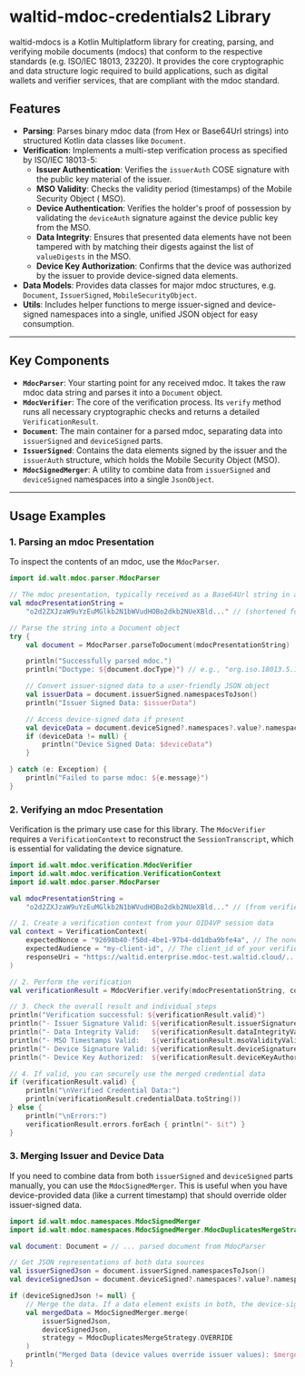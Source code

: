 # waltid-mdoc-credentials2 Library

waltid-mdocs is a Kotlin Multiplatform library for creating, parsing, and verifying mobile
documents (mdocs) that conform to the respective standards (e.g. ISO/IEC 18013, 23220).
It provides the core cryptographic and data structure logic required to build
applications, such as digital wallets and verifier services, that are compliant with the mdoc
standard.

## Features

* **Parsing**: Parses binary mdoc data (from Hex or Base64Url strings) into
  structured Kotlin data classes like `Document`.
* **Verification**: Implements a multi-step verification process as specified by ISO/IEC
  18013-5:
    * **Issuer Authentication**: Verifies the `issuerAuth` COSE signature with the public key material of the issuer.
    * **MSO Validity**: Checks the validity period (timestamps) of the Mobile Security Object (
      MSO).
    * **Device Authentication**: Verifies the holder's proof of possession by validating the
      `deviceAuth` signature against the device public key from the MSO.
    * **Data Integrity**: Ensures that presented data elements have not been tampered with by
      matching their digests against the list of `valueDigests` in the MSO.
    * **Device Key Authorization**: Confirms that the device was authorized by the issuer to
      provide device-signed data elements.
* **Data Models**: Provides data classes for major mdoc structures, e.g. `Document`,
  `IssuerSigned`, `MobileSecurityObject`.
* **Utils**: Includes helper functions to merge issuer-signed and device-signed
  namespaces into a single, unified JSON object for easy consumption.

-----

## Key Components

* **`MdocParser`**: Your starting point for any received mdoc. It takes the raw mdoc data string and
  parses it into a `Document` object.
* **`MdocVerifier`**: The core of the verification process. Its `verify` method runs all necessary
  cryptographic checks and returns a detailed `VerificationResult`.
* **`Document`**: The main container for a parsed mdoc, separating data into `issuerSigned` and
  `deviceSigned` parts.
* **`IssuerSigned`**: Contains the data elements signed by the issuer and the `issuerAuth`
  structure, which holds the Mobile Security Object (MSO).
* **`MdocSignedMerger`**: A utility to combine data from `issuerSigned` and `deviceSigned`
  namespaces into a single `JsonObject`.

-----

## Usage Examples

### 1\. Parsing an mdoc Presentation

To inspect the contents of an mdoc, use the `MdocParser`.

```kotlin
import id.walt.mdoc.parser.MdocParser

// The mdoc presentation, typically received as a Base64Url string in a vp_token
val mdocPresentationString =
    "o2d2ZXJzaW9uYzEuMGlkb2N1bWVudHOBo2dkb2NUeXBld..." // (shortened for brevity)

// Parse the string into a Document object
try {
    val document = MdocParser.parseToDocument(mdocPresentationString)

    println("Successfully parsed mdoc.")
    println("Doctype: ${document.docType}") // e.g., "org.iso.18013.5.1.mDL"

    // Convert issuer-signed data to a user-friendly JSON object
    val issuerData = document.issuerSigned.namespacesToJson()
    println("Issuer Signed Data: $issuerData")

    // Access device-signed data if present
    val deviceData = document.deviceSigned?.namespaces?.value?.namespacesToJson()
    if (deviceData != null) {
        println("Device Signed Data: $deviceData")
    }

} catch (e: Exception) {
    println("Failed to parse mdoc: ${e.message}")
}
```

### 2\. Verifying an mdoc Presentation

Verification is the primary use case for this library. The `MdocVerifier` requires a
`VerificationContext` to reconstruct the `SessionTranscript`, which is essential for validating the
device signature.

```kotlin
import id.walt.mdoc.verification.MdocVerifier
import id.walt.mdoc.verification.VerificationContext
import id.walt.mdoc.parser.MdocParser

val mdocPresentationString =
    "o2d2ZXJzaW9uYzEuMGlkb2N1bWVudHOBo2dkb2NUeXBld..." // (from verifier request)

// 1. Create a verification context from your OID4VP session data
val context = VerificationContext(
    expectedNonce = "92698b40-f50d-4be1-97b4-dd1dba9bfe4a", // The nonce you sent in the AuthorizationRequest
    expectedAudience = "my-client-id", // The client_id of your verifier
    responseUri = "https://waltid.enterprise.mdoc-test.waltid.cloud/..." // The response_uri you provided
)

// 2. Perform the verification
val verificationResult = MdocVerifier.verify(mdocPresentationString, context)

// 3. Check the overall result and individual steps
println("Verification successful: ${verificationResult.valid}")
println("- Issuer Signature Valid: ${verificationResult.issuerSignatureValid}")
println("- Data Integrity Valid:   ${verificationResult.dataIntegrityValid}")
println("- MSO Timestamps Valid:   ${verificationResult.msoValidityValid}")
println("- Device Signature Valid: ${verificationResult.deviceSignatureValid}")
println("- Device Key Authorized:  ${verificationResult.deviceKeyAuthorized}")

// 4. If valid, you can securely use the merged credential data
if (verificationResult.valid) {
    println("\nVerified Credential Data:")
    println(verificationResult.credentialData.toString())
} else {
    println("\nErrors:")
    verificationResult.errors.forEach { println("- $it") }
}
```

### 3\. Merging Issuer and Device Data

If you need to combine data from both `issuerSigned` and `deviceSigned` parts manually, you can use
the `MdocSignedMerger`. This is useful when you have device-provided data (like a current timestamp)
that should override older issuer-signed data.

```kotlin
import id.walt.mdoc.namespaces.MdocSignedMerger
import id.walt.mdoc.namespaces.MdocSignedMerger.MdocDuplicatesMergeStrategy

val document: Document = // ... parsed document from MdocParser

// Get JSON representations of both data sources
val issuerSignedJson = document.issuerSigned.namespacesToJson()
val deviceSignedJson = document.deviceSigned?.namespaces?.value?.namespacesToJson()

if (deviceSignedJson != null) {
    // Merge the data. If a data element exists in both, the device-signed one will be used.
    val mergedData = MdocSignedMerger.merge(
        issuerSignedJson,
        deviceSignedJson,
        strategy = MdocDuplicatesMergeStrategy.OVERRIDE
    )
    println("Merged Data (device values override issuer values): $mergedData")
}
```
